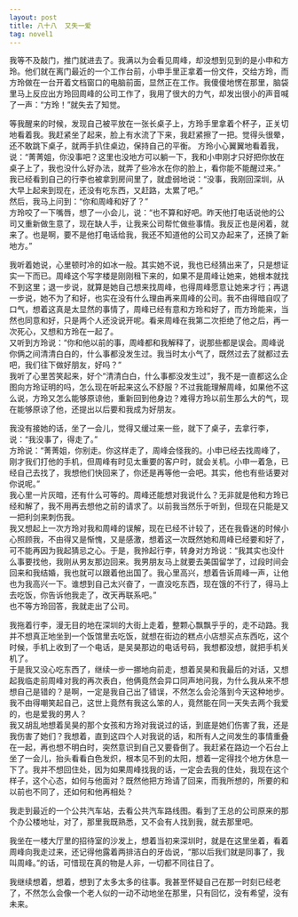 ```yaml
---
layout: post
title: 八十八  又失一爱
tag: novel1
---
```


我等不及敲门，推门就进去了。我满以为会看见周峰，却没想到见到的是小申和方玲。他们就在离门最近的一个工作台前，小申手里正拿着一份文件，交给方玲，而方玲做在一台开着文档窗口的电脑前面，显然正在工作。我傻傻地愣在那里，脑袋里马上反应出方玲回周峰的公司工作了，我用了很大的力气，却发出很小的声音喊了一声：“方玲！”就失去了知觉。

等我醒来的时候，发现自己被平放在一张长桌子上，方玲手里拿着个杯子，正关切地看着我。我赶紧坐了起来，脸上有水流了下来，我赶紧擦了一把。觉得头很晕，还不敢跳下桌子，就两手扒住桌边，保持自己的平衡。
方玲小心翼翼地看着我，说：“菁菁姐，你没事吧？这里也没地方可以躺一下，我和小申刚才只好把你放在桌子上了，我也没什么好办法，就弄了些冷水在你的脸上，看你能不能醒过来。”<br />
我已经看到自己的行李也被拿到房间里了，就虚弱地说：“没事，我刚回深圳，从大早上起来到现在，还没有吃东西，又赶路，太累了吧。”<br />
然后，我马上问到：“你和周峰和好了？”<br />
方玲咬了一下嘴唇，想了一小会儿，说：“也不算和好吧。昨天他打电话说他的公司又重新做生意了，现在缺人手，让我来公司帮忙做些事情。我反正也是闲着，就来了。也是啊，要不是他打电话给我，我还不知道他的公司又办起来了，还换了新地方。”

我听着她说，心里顿时冷的如冰一般。其实她不说，我也已经猜出来了，只是想证实一下而已。周峰这个写字楼是刚刚租下来的，如果不是周峰让她来，她根本就找不到这里；退一步说，就算是她自己想来找周峰，也得周峰愿意让她来才行；再退一步说，她不为了和好，也实在没有什么理由再来周峰的公司。我不由得暗自叹了口气，想着这真是太显然的事情了，周峰已经有意和方玲和好了，而方玲能来，当然也同意和好，只是两个人还没说开呢。看来周峰在我第二次拒绝了他之后，再一次死心，又想和方玲在一起了。<br />
又听到方玲说：“你和他以前的事，周峰都和我解释了，说那些都是误会。周峰说你俩之间清清白白的，什么事都没发生过。我当时太小气了，既然过去了就都过去吧，我们往下做好朋友，好吗？”<br />
我听了心里苦笑起来，好个“清清白白，什么事都没发生过”，我不是一直都这么企图向方玲证明的吗，怎么现在听起来这么不舒服？不过我能理解周峰，如果他不这么说，方玲又怎么能够原谅他，重新回到他身边？难得方玲以前生那么大的气，现在能够原谅了他，还提出以后要和我成为好朋友。

我没有接她的话，坐了一会儿，觉得又缓过来一些，就下了桌子，去拿行李，说：“我没事了，得走了。”<br />
方玲说：“菁菁姐，你别走。你这样走了，周峰会怪我的。小申已经去找周峰了，刚才我们打他的手机，但周峰有时见太重要的客户时，就会关机。小申一着急，已经自己去找了，我想他们快回来了，你还是再等他一会吧。其实，他也有些话要对你说呢。”<br />
我心里一片灰暗，还有什么可等的。周峰还能想对我说什么？无非就是他和方玲已经和解了，我不用再去想他之前的请求了。以前我当然乐于听到，但现在只能是又一把利剑来刺伤我。<br />
我又想起上一次方玲对我和周峰的误解，现在已经不计较了，还在我昏迷的时候小心照顾我，不由得又是惭愧，又是感激，想着这一次既然她和周峰已经要和好了，可不能再因为我起猜忌之心。于是，我拎起行李，转身对方玲说：“我其实也没什么事要找他，我刚从男友那边回来。我男朋友马上就要去美国留学了，过段时间会回来和我结婚，我也就可以跟着他出国了。我心里高兴，想着告诉周峰一声，让他也为我高兴一下。谁想到自己太兴奋了，一直没吃东西，现在饿的不行了，得马上去吃饭，你告诉他我走了，改天再联系吧。”<br />
也不等方玲回答，我就走出了公司。

我拖着行李，漫无目的地在深圳的大街上走着，整颗心飘飘乎乎的，走不动路。我并不想真正地坐到一个饭馆里去吃饭，就想在街边的糕点小店想买点东西吃，这个时候，手机上收到了一个电话，是吴昊那边的电话号码，我想都没想，就把手机关机了。<br />
于是我又没心吃东西了，继续一步一挪地向前走，想着吴昊和我最后的对话，又想起我临走前周峰对我的再次表白，他俩竟然会异口同声地问我，为什么我从来不想想自己是错的？是啊，一定是我自己出了错误，不然怎么会沦落到今天这种地步。我不由得嘲笑起自己，这世上竟然有我这么笨的人，竟然能在同一天失去两个我爱的，也是爱我的男人？<br />
我又胡乱地想着吴昊的那个女孩和方玲对我说过的话，到底是她们伤害了我，还是我伤害了她们？我想着，直到这四个人对我说的话，和所有人之间发生的事情重叠在一起，再也想不明白时，突然意识到自己又要昏倒了。我赶紧在路边一个石台上坐了一会儿，抬头看看白色发炽，根本见不到的太阳，想着一定得找个地方休息一下了。我并不想回住处，因为如果周峰找我的话，一定会去我的住处，我现在这个样子，这个心态，如何与他面对？既然他把方玲请了回来，而我所想的，所要的和以前也不同了，还如何和他再相处？

我走到最近的一个公共汽车站，去看公共汽车路线图。看到了王总的公司原来的那个办公楼地址，对了，那里我既熟悉，又不会有人找到我，就去那里吧。

我坐在一楼大厅里的招待室的沙发上，想着当初来深圳时，就是在这里坐着，看着周峰向我走过来，还记得他露着两排洁白的牙齿说，“那以后我们就是同事了，我叫周峰。”的话，可惜现在真的物是人非，一切都不同往日了。

我继续想着，想着，想到了太多太多的往事。我甚至怀疑自己在那一时刻已经老了，不然怎么会像一个老人似的一动不动地坐在那里，只有回忆，没有希望，没有未来。
